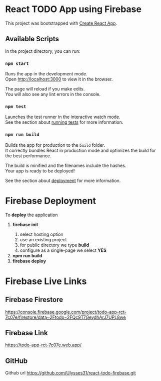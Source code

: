 # React TODO App using Firebase

This project was bootstrapped with [Create React App](https://github.com/facebook/create-react-app).

## Available Scripts

In the project directory, you can run:

### **`npm start`**

Runs the app in the development mode.\
Open [http://localhost:3000](http://localhost:3000) to view it in the browser.

The page will reload if you make edits.\
You will also see any lint errors in the console.

### **`npm test`**

Launches the test runner in the interactive watch mode.\
See the section about [running tests](https://facebook.github.io/create-react-app/docs/running-tests) for more information.

### **`npm run build`**

Builds the app for production to the `build` folder.\
It correctly bundles React in production mode and optimizes the build for the best performance.

The build is minified and the filenames include the hashes.\
Your app is ready to be deployed!

See the section about [deployment](https://facebook.github.io/create-react-app/docs/deployment) for more information.

# Firebase Deployment

To **deploy** the application

<ol>
<li><b>firebase init</b></li>
  <ol>
   <li>select hosting option</li>
   <li>use an existing project</li>
   <li>for public directory we type <b>build</b></li>
   <li>configure as a single-page we select <b>YES</b></li>
  </ol>
<li><b>npm run build</b></li>
<li><b>firebase deploy</b></li>
</ol>

# Firebase Live Links

## Firebase Firestore

https://console.firebase.google.com/project/todo-app-rct-7c07e/firestore/data~2Ftodo~2FQc9T7GeydhArJ7UPL8we

## Firebase Link

https://todo-app-rct-7c07e.web.app/

## GitHub

Github url https://github.com/Ulysses31/react-todo-firebase.git
